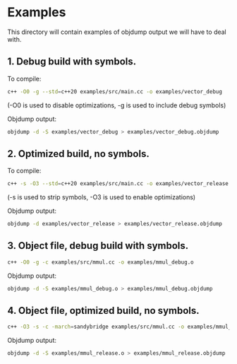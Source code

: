 # Examples

This directory will contain examples of objdump output we will have to deal with. 

## 1. Debug build with symbols.

To compile:
```bash
c++ -O0 -g --std=c++20 examples/src/main.cc -o examples/vector_debug
```
(-O0 is used to disable optimizations, -g is used to include debug symbols)

Objdump output:
```bash
objdump -d -S examples/vector_debug > examples/vector_debug.objdump
```

## 2. Optimized build, no symbols.

To compile:
```bash
c++ -s -O3 --std=c++20 examples/src/main.cc -o examples/vector_release
```
(-s is used to strip symbols, -O3 is used to enable optimizations)

Objdump output:
```bash
objdump -d examples/vector_release > examples/vector_release.objdump
```

## 3. Object file, debug build with symbols.

```bash
c++ -O0 -g -c examples/src/mmul.cc -o examples/mmul_debug.o
```

Objdump output:
```bash
objdump -d -S examples/mmul_debug.o > examples/mmul_debug.objdump
```

## 4. Object file, optimized build, no symbols.

```bash
c++ -O3 -s -c -march=sandybridge examples/src/mmul.cc -o examples/mmul_release.o
```

Objdump output:
```bash
objdump -d -S examples/mmul_release.o > examples/mmul_release.objdump
```